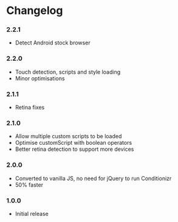 # Changelog

### 2.2.1
- Detect Android stock browser

### 2.2.0
- Touch detection, scripts and style loading
- Minor optimisations

### 2.1.1
- Retina fixes

### 2.1.0
- Allow multiple custom scripts to be loaded
- Optimise customScript with boolean operators
- Better retina detection to support more devices

### 2.0.0
- Converted to vanilla JS, no need for jQuery to run Conditionizr
- 50% faster

### 1.0.0
- Initial release